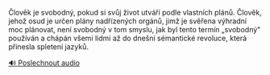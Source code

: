 
Člověk je svobodný, pokud si svůj život utváří podle vlastních plánů. Člověk, jehož osud je určen plány nadřízených orgánů, jimž je svěřena výhradní moc plánovat, není svobodný v tom smyslu, jak byl tento termín „svobodný" používán a chápán všemi lidmi až do dnešní sémantické revoluce, která přinesla spletení jazyků.

[🔊 Poslechnout audio](/data/7-paragraphs/audio/chapter_58/para_010-lovk-je-svobodn-pokud-si-svj-ivot-utv-pod.mp3)
